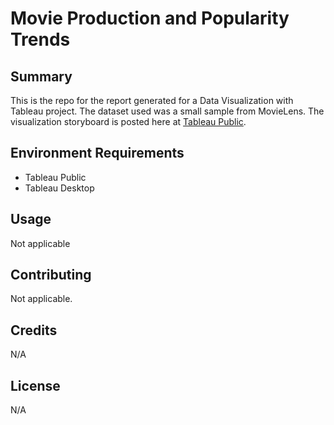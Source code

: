 # Movie Production and Popularity Trends

## Summary

This is the repo for the report generated for a Data Visualization with Tableau project.  The dataset used was a small sample from MovieLens. The visualization storyboard is posted here at [Tableau Public](https://public.tableau.com/profile/chow1026#!/vizhome/TableauProject_ml-latest-small_final/MovieLensMovieRatings).  

## Environment Requirements

- Tableau Public
- Tableau Desktop

## Usage

Not applicable

## Contributing

Not applicable.

## Credits

N/A

## License

N/A
